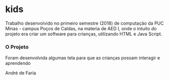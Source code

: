 # kids

Trabalho desenvolvido no primeiro semestre (2018) de computação da PUC Minas - campus Poços de Caldas, na materia de AED I, onde o intuito do projeto era criar um software para crianças, utilizando HTML e Java Script.


### O Projeto ###
Foram desenvolvida algumas tela para que as crianças possam interagir e aprendendo

André de Faria
